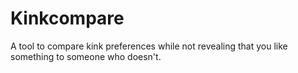 # Kinkcompare
A tool to compare kink preferences while not revealing that you like something to someone who doesn't.
